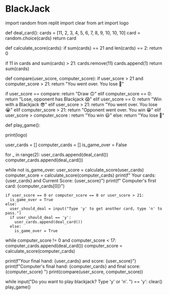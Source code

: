 # BlackJack
import random
from replit import clear
from art import logo


def deal_card():
  cards = [11, 2, 3, 4, 5, 6, 7, 8, 9, 10, 10, 10] 
  card = random.choice(cards)
  return card

def calculate_score(cards):
  if sum(cards) == 21 and len(cards) == 2:
    return 0
  
  if 11 in cards and sum(cards) > 21:
    cards.remove(11)
    cards.append(1)
  return sum(cards)

def compare(user_score, computer_score):
  if user_score > 21 and computer_score > 21:
    return "You went over. You lose 😤"

  if user_score == compare:
    return "Draw 🙃"
  elif computer_score == 0:
    return "Lose, opponent has Blackjack 😱"
  elif user_score == 0:
    return "Win with a Blackjack 😎"
  elif user_score > 21:
    return "You went over. You lose 😭"
  elif computer_score > 21:
    return "Opponent went over. You win 😁"
  elif user_score > computer_score :
    return "You win 😃"
  else:
    return "You lose 😤"
    
def play_game():

  print(logo)

  user_cards = []
  computer_cards = []
  is_game_over = False
   
  for _ in range(2):
    user_cards.append(deal_card())
    computer_cards.append(deal_card())
    
  while not is_game_over:
    user_score = calculate_score(user_cards)
    computer_score = calculate_score(computer_cards)
    print(f"  Your cards: {user_cards} and Current Score: {user_score}")
    print(f"  Computer's first card: {computer_cards[0]}")

    if user_score == 0 or computer_score == 0 or user_score > 21:
      is_game_over = True
    else:
      user_should_deal = input("Type 'y' to get another card, type 'n' to pass.")
      if user_should_deal == 'y':
        user_cards.append(deal_card())
      else:
        is_game_over = True
  
  while computer_score != 0 and computer_score < 17:
    computer_cards.append(deal_card())
    computer_score = calculate_score(computer_cards)

  print(f"Your final hand: {user_cards} and score: {user_score}")
  print(f"Computer's final hand: {computer_cards} and final score: {computer_score} ")
  print(compare(user_score, computer_score))
        
                              
while input("Do you want to play blackjack? Type 'y' or 'n'. ") == 'y':
    clear()
    play_game()
